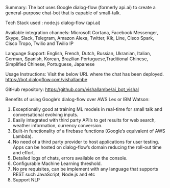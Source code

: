 Summary:
The bot uses Google dialog-flow (formerly api.ai) to create a general-purpose chat-bot that is
capable of small-talk.

Tech Stack used :
node.js
dialog-flow (api.ai)

Available integration channels:
Microsoft Cortana, Facebook Messenger, Skype, Slack, Telegram, Amazon Alexa, Twitter, Kik,
Line, Cisco Spark, Cisco Tropo, Twilio and Twilio IP

Language Support:
English, French, Dutch, Russian, Ukranian, Italian, German, Spanish, Korean, Brazilian
Portuguese,Traditional Chinese, Simplified Chinese, Portuguese, Japanese

Usage Instructions:
Visit the below URL where the chat has been deployed.
https://bot.dialogflow.com/vishallambe

GitHub repository:
https://github.com/vishallambe/ai_bot_vishal

Benefits of using Google’s dialog-flow over AWS Lex or IBM Watson:
1. Exceptionally good at training ML models in real-time for small talk and conversational evolving
inputs.
2. Easily integrated with third party API’s to get results for web search, weather information,
currency conversion.
3. Built-in functionality of a firebase functions (Google’s equivalent of AWS Lambda).
4. No need of a third party provider to host applications for user testing. Apps can be hosted on
dialog-flow’s domain reducing the roll-out time and effort.
5. Detailed logs of chats, errors available on the console.
6. Configurable Machine Learning threshold.
7. No pre requisites, can be implement with any language that supports REST such JavaScript,
Node.js and etc
8. Support NLP
